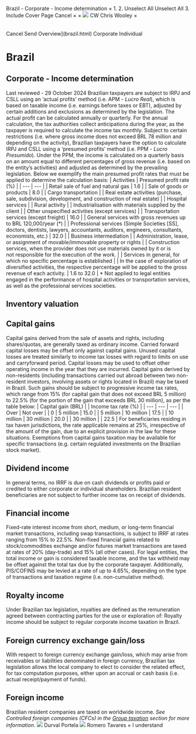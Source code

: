 Brazil - Corporate - Income determination
×
1.
2.
Unselect All
Unselect All
3.
Include Cover Page
Cancel
×
×
![](-/media/world-wide-tax-summaries/attachments/global---chris-wooley.ashx%3Frev=ac5e5f3223b34096b1afc2a6009c7320&revision=ac5e5f32-23b3-4096-b1af-c2a6009c7320&hash=859B7ADC84DC2CBEC9760E9E6EE7DE6D0A8BFCDF)
CW
Chris Wooley
×
######
Cancel
Send
Overview](brazil.html)
Corporate
Individual
# Brazil
## Corporate - Income determination
Last reviewed - 29 October 2024
Brazilian taxpayers are subject to IRPJ and CSLL using an ‘actual profits’ method (i.e. APM - *Lucro Real*), which is based on taxable income (i.e. earnings before taxes or EBT), adjusted by certain additions and exclusions as determined by the legislation. The actual profit can be calculated annually or quarterly. For the annual calculation, the tax authorities collect anticipations during the year, as the taxpayer is required to calculate the income tax monthly.
Subject to certain restrictions (i.e. where gross income does not exceed BRL 78 million and depending on the activity), Brazilian taxpayers have the option to calculate IRPJ and CSLL using a ‘presumed profits’ method (i.e. PPM - *Lucro Presumido*). Under the PPM, the income is calculated on a quarterly basis on an amount equal to different percentages of gross revenue (i.e. based on the entity’s activities) and adjusted as determined by the prevailing legislation. Below we exemplify the main presumed profit rates that must be applied to determine the calculation basis:
| Activities | Presumed profit rate (%) |
| --- | --- |
| Retail sale of fuel and natural gas | 1.6 |
| Sale of goods or products | 8.0 |
| Cargo transportation |
| Real estate activities (purchase, sale, subdivision, development, and construction of real estate) |
| Hospital services |
| Rural activity |
| Industrialisation with materials supplied by the client |
| Other unspecified activities (except services) |
| Transportation services (except freight) | 16.0 |
| General services with gross revenues up to BRL 120,000/year (\*) |
| Professional services (Simple Societies [SS], doctors, dentists, lawyers, accountants, auditors, engineers, consultants, economists, etc.) | 32.0 |
| Business intermediation |
| Administration, lease, or assignment of movable/immovable property or rights |
| Construction services, when the provider does not use materials owned by it or is not responsible for the execution of the work. |
| Services in general, for which no specific percentage is established |
| In the case of exploration of diversified activities, the respective percentage will be applied to the gross revenue of each activity. | 1.6 to 32.0 |
\* Not applied to legal entities engaged in the performance of hospital activities or transportation services, as well as the professional services societies.
## Inventory valuation
## Capital gains
Capital gains derived from the sale of assets and rights, including shares/quotas, are generally taxed as ordinary income.
Carried forward capital losses may be offset only against capital gains. Unused capital losses are treated similarly to income tax losses with regard to limits on use and carryforward period. Capital losses may be used to offset other operating income in the year that they are incurred.
Capital gains derived by non-residents (including transactions carried out abroad between two non-resident investors, involving assets or rights located in Brazil) may be taxed in Brazil.
Such gains should be subject to progressive income tax rates, which range from 15% (for capital gain that does not exceed BRL 5 million) to 22.5% (for the portion of the gain that exceeds BRL 30 million), as per the table below:
| Capital gain (BRL) | | Income tax rate (%) |
| --- | --- | --- |
| Over | Not over |
| 0 | 5 million | 15.0 |
| 5 million | 10 million | 17.5 |
| 10 million | 30 million | 20.0 |
| 30 million |  | 22.5 |
For beneficiaries residing in tax haven jurisdictions, the rate applicable remains at 25%, irrespective of the amount of the gain, due to an explicit provision in the law for these situations.
Exemptions from capital gains taxation may be available for specific transactions (e.g. certain regulated investments on the Brazilian stock market).
## Dividend income
In general terms, no IRRF is due on cash dividends or profits paid or credited to either corporate or individual shareholders. Brazilian resident beneficiaries are not subject to further income tax on receipt of dividends.
## Financial income
Fixed-rate interest income from short, medium, or long-term financial market transactions, including swap transactions, is subject to IRRF at rates ranging from 15% to 22.5%. Non-fixed financial gains related to stock/commodities exchange and/or futures market transactions are taxed at rates of 20% (day-trade) and 15% (all other cases). For legal entities, the total income or gain is considered taxable income, and the tax withheld may be offset against the total tax due by the corporate taxpayer.
Additionally, PIS/COFINS may be levied at a rate of up to 4.65%, depending on the type of transactions and taxation regime (i.e. non-cumulative method).
## Royalty income
Under Brazilian tax legislation, royalties are defined as the remuneration agreed between contracting parties for the use or exploration of:
Royalty income should be subject to regular corporate income taxation in Brazil.
## Foreign currency exchange gain/loss
With respect to foreign currency exchange gain/loss, which may arise from receivables or liabilities denominated in foreign currency, Brazilian tax legislation allows the local company to elect to consider the related effect, for tax computation purposes, either upon an accrual or cash basis (i.e. actual receipt/payment of funds).
## Foreign income
Brazilian resident companies are taxed on worldwide income. *See Controlled foreign companies (CFCs) in the [Group taxation](brazil/corporate/group-taxation.html) section for more information*.
![](-/media/world-wide-tax-summaries/attachments/brazil---durval_portela.ashx%3Frev=18870cb16f8043c7abef1b9b8d7cd339&revision=18870cb1-6f80-43c7-abef-1b9b8d7cd339&hash=E430A05E529A89AE68B8B2535D0F0763E257F879)
Durval Portela
![](-/media/world-wide-tax-summaries/attachments/brazil---romero_tavares.ashx%3Frev=2ced49c228bd4911a243aea4e5a27af9&revision=2ced49c2-28bd-4911-a243-aea4e5a27af9&hash=9E413E59ADA4195A859D21B98E43F27D9A5B7F77)
Romero Tavares
×
I understand